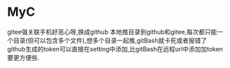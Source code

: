 # MyC
gitee强关联手机好恶心呀,换成github
本地推目录到github和gitee,每次都只能一个目录(但可以包含多个文件),想多个目录一起推,gitBash就卡死或者报错了
github生成的token可以直接在setting中添加,比gitBash在远程url中添加加token要更方便些.
